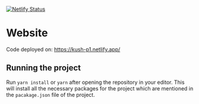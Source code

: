 [![Netlify Status](https://api.netlify.com/api/v1/badges/8f03343b-903e-4a5c-8212-740dc240d24b/deploy-status)](https://app.netlify.com/sites/kush-p1/deploys)

# Website

Code deployed on: https://kush-p1.netlify.app/

## Running the project

Run `yarn install` or `yarn` after opening the repository in your editor. This will install all the necessary packages for the project which are mentioned in the `pacakage.json` file of the project.
